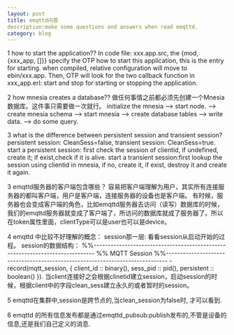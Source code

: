 ```yaml
---
layout: post
title: emqttd问答
description:make some questions and answers when read emqttd.
category: blog
---
```


1 how to start the application??
    In code file: xxx.app.src, the {mod, {xxx_app, []}} specify the OTP how to start this application, this is the entry for starting. when compiled, relative configuration will move to ebin/xxx.app.
    Then, OTP will look for the two callback function in xxx_app.erl: start and stop for starting or stopping the application.

2 how mnesia creates a database??
    做任何事情之前都必须先创建一个Mnesia数据库。这件事只需要做一次就行。
    initialize the mnesia --> start node. --> create mnesia schema --> start mnesia --> create database tables --> write data. --> do some query.

3 what is the difference between persistent session and transient session?
    persistent session: CleanSess=false, transient session: CleanSess=true.
    start a persistent session: first check the session of clientid, if undefined, create it; if exist,check if it is alive.
    start a transient session:first lookup the session using clientid in mnesia, if no, create it, if exist, destroy it and create it again. 

3 emqttd服务器的客户端包含哪些？
    容易把客户端理解为用户，其实所有连接服务器的都叫客户端，用户是客户端，连接服务器的设备也是客户端。
    有时候，服务器也会变成客户端的角色，比如emqttd服务器去访问（读写）数据库的时候，我们的emqttd服务器就变成了客户端了，所访问的数据库就成了服务器了。所以在token属性里面，clientType可以是user也可以是device。

4 emqttd 中比较不好理解的概念：
 session那一层:
看看session从启动开始的过程。
session的数据结构：
%%------------------------------------------------------------------------------
%% MQTT Session
%%------------------------------------------------------------------------------
-record(mqtt_session, {
    client_id   :: binary(),
    sess_pid    :: pid(),
    persistent  :: boolean()
}).
当client连接好之会根据clinetid建立session，启动session的时候，根据client中的字段clean_sess建立永久的或者暂时的session。

5 emqttd在集群中,session是跨节点的,当clean_session为false时, 才可以看到.
 
6 emqttd 的所有信息发布都是通过emqttd_pubsub:publish发布的,不管是设备的信息,还是我们自己定义的消息.

[congleetea]:    http://congleetea.github.io  "congleetea"

